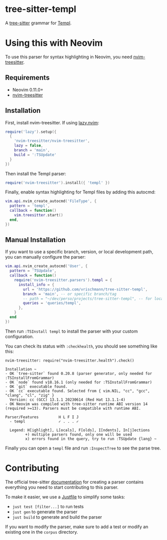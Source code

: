 # tree-sitter-templ

A [tree-sitter](https://github.com/tree-sitter/tree-sitter) grammar for [Templ](https://templ.guide).

# Using this with Neovim

To use this parser for syntax highlighting in Neovim, you need [nvim-treesitter](https://github.com/nvim-treesitter/nvim-treesitter).

## Requirements

- Neovim 0.11.0+
- [nvim-treesitter](https://github.com/nvim-treesitter/nvim-treesitter)

## Installation

First, install nvim-treesitter. If using [lazy.nvim](https://github.com/folke/lazy.nvim):

```lua
require('lazy').setup({
  {
    'nvim-treesitter/nvim-treesitter',
    lazy = false,
    branch = 'main',
    build = ':TSUpdate'
  }
})
```

Then install the Templ parser:

```lua
require('nvim-treesitter').install({ 'templ' })
```

Finally, enable syntax highlighting for Templ files by adding this autocmd:

```lua
vim.api.nvim_create_autocmd('FileType', {
  pattern = 'templ',
  callback = function()
    vim.treesitter.start()
  end,
})
```

## Manual Installation

If you want to use a specific branch, version, or local development path, you can manually configure the parser:

```lua
vim.api.nvim_create_autocmd('User', {
  pattern = 'TSUpdate',
  callback = function()
    require('nvim-treesitter.parsers').templ = {
      install_info = {
        url = 'https://github.com/vrischmann/tree-sitter-templ',
        branch = 'main', -- or specific branch/tag
        -- path = "~/dev/perso/projects/tree-sitter-templ", -- for local development
        queries = 'queries/templ',
      },
    }
  end
})
```

Then run `:TSInstall templ` to install the parser with your custom configuration.

You can check its status with `:checkhealth`, you should see something like this:
```
nvim-treesitter: require("nvim-treesitter.health").check()

Installation ~
- OK `tree-sitter` found 0.20.8 (parser generator, only needed for :TSInstallFromGrammar)
- OK `node` found v18.16.1 (only needed for :TSInstallFromGrammar)
- OK `git` executable found.
- OK `cc` executable found. Selected from { vim.NIL, "cc", "gcc", "clang", "cl", "zig" }
  Version: cc (GCC) 13.1.1 20230614 (Red Hat 13.1.1-4)
- OK Neovim was compiled with tree-sitter runtime ABI version 14 (required >=13). Parsers must be compatible with runtime ABI.

Parser/Features         H L F I J
  - templ               ✓ . . . ✓

  Legend: H[ighlight], L[ocals], F[olds], I[ndents], In[j]ections
         +) multiple parsers found, only one will be used
         x) errors found in the query, try to run :TSUpdate {lang} ~
```

Finally you can open a `templ` file and run `:InspectTree` to see the parse tree.

# Contributing

The official tree-sitter [documentation](https://tree-sitter.github.io/tree-sitter/creating-parsers#getting-started) for creating a parser contains everything you need to start contributing to this parser.

To make it easier, we use a [Justfile](https://github.com/casey/just) to simplify some tasks:
* `just test [filter...]` to run tests
* `just gen` to generate the parser
* `just build` to generate and build the parser

If you want to modify the parser, make sure to add a test or modify an existing one in the `corpus` directory.
